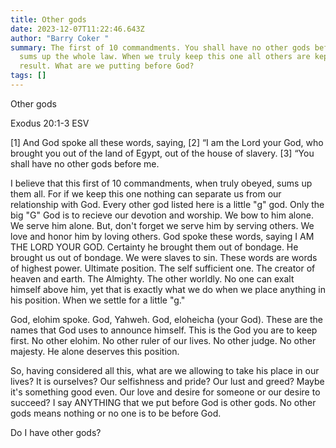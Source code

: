 ```yaml
---
title: Other gods
date: 2023-12-07T11:22:46.643Z
author: "Barry Coker "
summary: The first of 10 commandments. You shall have no other gods before me,
  sums up the whole law. When we truly keep this one all others are kept as a
  result. What are we putting before God?
tags: []
---
```

‭‭Other gods

Exodus‬ ‭20:1‭-‬3‬ ‭ESV‬‬

\[1]  And God spoke all these words, saying, \[2]  “I am the Lord your God, who brought you out of the land of Egypt, out of the house of slavery. \[3]  “You shall have no other gods before me.

I believe that this first of 10 commandments, when truly obeyed, sums up them all. For if we keep this one nothing can separate us from our relationship with God. Every other god listed here is a little "g" god. Only the big "G" God is to recieve our devotion and worship. We bow to him alone. We serve him alone. But, don't forget we serve him by serving others. We love and honor him by loving others. God spoke these words, saying I AM THE LORD YOUR GOD. Certainty he brought them out of bondage. He brought us out of bondage. We were slaves to sin. These words are words of highest power. Ultimate position. The self sufficient one. The creator of heaven and earth. The Almighty. The other worldly. No one can exalt himself above him, yet that is exactly what we do when we place anything in his position. When we settle for a little "g." 

God, elohim spoke. God, Yahweh. God, eloheicha (your God). These are the names that God uses to announce himself. This is the God you are to keep first. No other elohim. No other ruler of our lives. No other judge. No other majesty. He alone deserves this position. 

So, having considered all this, what are we allowing to take his place in our lives? It is ourselves? Our selfishness and pride? Our lust and greed? Maybe it's something good even. Our love and desire for someone or our desire to succeed? I say ANYTHING that we put before God is other gods. No other gods means nothing or no one is to be before God. 

Do I have other gods?